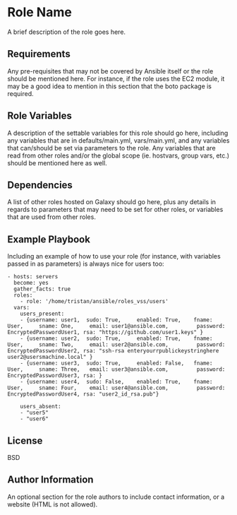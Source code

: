 Role Name
=========

A brief description of the role goes here.

Requirements
------------

Any pre-requisites that may not be covered by Ansible itself or the role should be mentioned here. For instance, if the role uses the EC2 module, it may be a good idea to mention in this section that the boto package is required.

Role Variables
--------------

A description of the settable variables for this role should go here, including any variables that are in defaults/main.yml, vars/main.yml, and any variables that can/should be set via parameters to the role. Any variables that are read from other roles and/or the global scope (ie. hostvars, group vars, etc.) should be mentioned here as well.

Dependencies
------------

A list of other roles hosted on Galaxy should go here, plus any details in regards to parameters that may need to be set for other roles, or variables that are used from other roles.

Example Playbook
----------------

Including an example of how to use your role (for instance, with variables passed in as parameters) is always nice for users too:

    - hosts: servers
      become: yes
      gather_facts: true
      roles:
        - role: '/home/tristan/ansible/roles_vss/users'
      vars:
        users_present:
        - {username: user1,  sudo: True,     enabled: True,    fname: User,     sname: One,     email: user1@ansible.com,         password: EncryptedPasswordUser1, rsa: "https://github.com/user1.keys" }
        - {username: user2,  sudo: True,     enabled: True,    fname: User,     sname: Two,     email: user2@ansible.com,         password: EncryptedPasswordUser2, rsa: "ssh-rsa enteryourrpublickeystringhere user2@usersmachine.local" }
        - {username: user3,  sudo: True,     enabled: False,   fname: User,     sname: Three,   email: user3@ansible.com,         password: EncryptedPasswordUser3, rsa: }
        - {username: user4,  sudo: False,    enabled: True,    fname: User,     sname: Four,    email: user4@ansible.com,         password: EncryptedPasswordUser4, rsa: "user2_id_rsa.pub"}

        users_absent: 
        - "user5"
        - "user6"

License
-------

BSD

Author Information
------------------

An optional section for the role authors to include contact information, or a website (HTML is not allowed).
